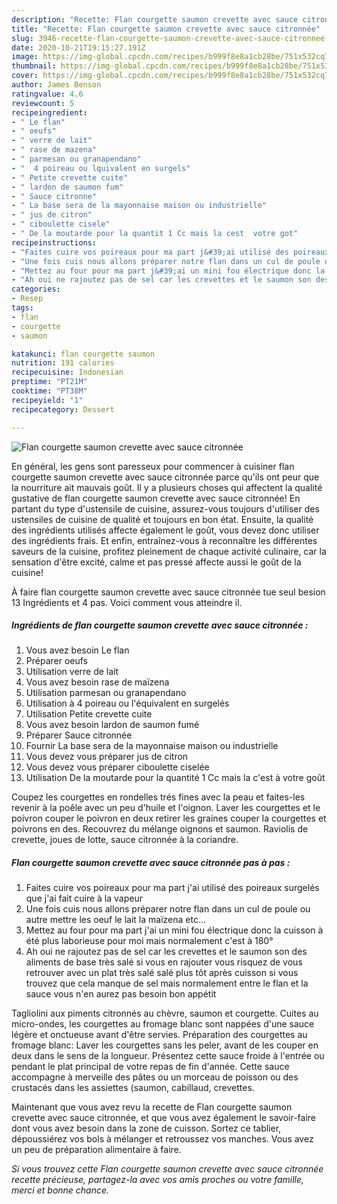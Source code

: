 ```yaml
---
description: "Recette: Flan courgette saumon crevette avec sauce citronnée"
title: "Recette: Flan courgette saumon crevette avec sauce citronnée"
slug: 3946-recette-flan-courgette-saumon-crevette-avec-sauce-citronnee
date: 2020-10-21T19:15:27.191Z
image: https://img-global.cpcdn.com/recipes/b999f8e8a1cb28be/751x532cq70/flan-courgette-saumon-crevette-avec-sauce-citronnee-photo-principale-de-la-recette.jpg
thumbnail: https://img-global.cpcdn.com/recipes/b999f8e8a1cb28be/751x532cq70/flan-courgette-saumon-crevette-avec-sauce-citronnee-photo-principale-de-la-recette.jpg
cover: https://img-global.cpcdn.com/recipes/b999f8e8a1cb28be/751x532cq70/flan-courgette-saumon-crevette-avec-sauce-citronnee-photo-principale-de-la-recette.jpg
author: James Benson
ratingvalue: 4.6
reviewcount: 5
recipeingredient:
- " Le flan"
- " oeufs"
- " verre de lait"
- " rase de mazena"
- " parmesan ou granapendano"
- "  4 poireau ou lquivalent en surgels"
- " Petite crevette cuite"
- " lardon de saumon fum"
- " Sauce citronne"
- " La base sera de la mayonnaise maison ou industrielle"
- " jus de citron"
- " ciboulette cisele"
- " De la moutarde pour la quantit 1 Cc mais la cest  votre got"
recipeinstructions:
- "Faites cuire vos poireaux pour ma part j&#39;ai utilisé des poireaux surgelés que j&#39;ai fait cuire à la vapeur"
- "Une fois cuis nous allons préparer notre flan dans un cul de poule ou autre mettre les oeuf le lait la maïzena etc..."
- "Mettez au four pour ma part j&#39;ai un mini fou électrique donc la cuisson à été plus laborieuse pour moi mais normalement c&#39;est à 180°"
- "Ah oui ne rajoutez pas de sel car les crevettes et le saumon son des aliments de base très salé si vous en rajouter vous risquez de vous retrouver avec un plat très salé salé plus tôt après cuisson si vous trouvez que cela manque de sel mais normalement entre le flan et la sauce vous n&#39;en aurez pas besoin bon appétit"
categories:
- Resep
tags:
- flan
- courgette
- saumon

katakunci: flan courgette saumon 
nutrition: 191 calories
recipecuisine: Indonesian
preptime: "PT21M"
cooktime: "PT38M"
recipeyield: "1"
recipecategory: Dessert

---
```



![Flan courgette saumon crevette avec sauce citronnée](https://img-global.cpcdn.com/recipes/b999f8e8a1cb28be/751x532cq70/flan-courgette-saumon-crevette-avec-sauce-citronnee-photo-principale-de-la-recette.jpg)

En général, les gens sont paresseux pour commencer à cuisiner flan courgette saumon crevette avec sauce citronnée parce qu'ils ont peur que la nourriture ait mauvais goût. Il y a plusieurs choses qui affectent la qualité gustative de flan courgette saumon crevette avec sauce citronnée! En partant du type d'ustensile de cuisine, assurez-vous toujours d'utiliser des ustensiles de cuisine de qualité et toujours en bon état. Ensuite, la qualité des ingrédients utilisés affecte également le goût, vous devez donc utiliser des ingrédients frais. Et enfin, entraînez-vous à reconnaître les différentes saveurs de la cuisine, profitez pleinement de chaque activité culinaire, car la sensation d'être excité, calme et pas pressé affecte aussi le goût de la cuisine!

<!--inarticleads1-->

À faire flan courgette saumon crevette avec sauce citronnée tue seul besion 13 Ingrédients et 4 pas. Voici comment vous atteindre il.

##### Ingrédients de flan courgette saumon crevette avec sauce citronnée :

1. Vous avez besoin  Le flan
1. Préparer  oeufs
1. Utilisation  verre de lait
1. Vous avez besoin  rase de maïzena
1. Utilisation  parmesan ou granapendano
1. Utilisation  à 4 poireau ou l&#39;équivalent en surgelés
1. Utilisation  Petite crevette cuite
1. Vous avez besoin  lardon de saumon fumé
1. Préparer  Sauce citronnée
1. Fournir  La base sera de la mayonnaise maison ou industrielle
1. Vous devez vous préparer  jus de citron
1. Vous devez vous préparer  ciboulette ciselée
1. Utilisation  De la moutarde pour la quantité 1 Cc mais la c&#39;est à votre goût


Coupez les courgettes en rondelles trés fines avec la peau et faites-les revenir à la poêle avec un peu d&#39;huile et l&#39;oignon. Laver les courgettes et le poivron couper le poivron en deux retirer les graines couper la courgettes et poivrons en des. Recouvrez du mélange oignons et saumon. Raviolis de crevette, joues de lotte, sauce citronnée à la coriandre. 

<!--inarticleads2-->

##### Flan courgette saumon crevette avec sauce citronnée pas à pas :

1. Faites cuire vos poireaux pour ma part j&#39;ai utilisé des poireaux surgelés que j&#39;ai fait cuire à la vapeur
1. Une fois cuis nous allons préparer notre flan dans un cul de poule ou autre mettre les oeuf le lait la maïzena etc...
1. Mettez au four pour ma part j&#39;ai un mini fou électrique donc la cuisson à été plus laborieuse pour moi mais normalement c&#39;est à 180°
1. Ah oui ne rajoutez pas de sel car les crevettes et le saumon son des aliments de base très salé si vous en rajouter vous risquez de vous retrouver avec un plat très salé salé plus tôt après cuisson si vous trouvez que cela manque de sel mais normalement entre le flan et la sauce vous n&#39;en aurez pas besoin bon appétit


Tagliolini aux piments citronnés au chèvre, saumon et courgette. Cuites au micro-ondes, les courgettes au fromage blanc sont nappées d&#39;une sauce légère et onctueuse avant d&#39;être servies. Préparation des courgettes au fromage blanc: Laver les courgettes sans les peler, avant de les couper en deux dans le sens de la longueur. Présentez cette sauce froide à l&#39;entrée ou pendant le plat principal de votre repas de fin d&#39;année. Cette sauce accompagne à merveille des pâtes ou un morceau de poisson ou des crustacés dans les assiettes (saumon, cabillaud, crevettes. 

<!--inarticleads1-->

<p>
Maintenant que vous avez revu la recette de Flan courgette saumon crevette avec sauce citronnée, et que vous avez également le savoir-faire dont vous avez besoin dans la zone de cuisson. Sortez ce tablier, dépoussiérez vos bols à mélanger et retroussez vos manches. Vous avez un peu de préparation alimentaire à faire.
</p>

<p>
<i>Si vous trouvez cette Flan courgette saumon crevette avec sauce citronnée recette précieuse, partagez-la avec vos amis proches ou votre famille, merci et bonne chance.</i>
</p>
